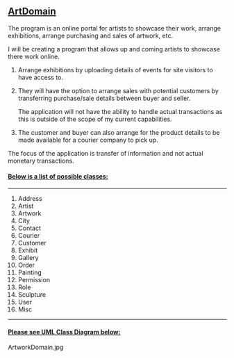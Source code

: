 ## <u>**ArtDomain**</u>

The program is an online portal for artists to showcase their work, arrange exhibitions, arrange purchasing and sales of artwork, etc.



I will be creating a program that allows up and coming artists to showcase there work online. 

1. Arrange exhibitions by uploading details of events for site visitors to have access to. 

2. They will have the option to arrange sales with potential customers by transferring purchase/sale details between buyer and seller. 

   The application will not have the ability to handle actual transactions as this is outside of the scope of my current capabilities.

3. The customer and buyer can also arrange for the product details to be made available for a courier company to pick up. 

The focus of the application is transfer of information and not actual monetary transactions.



#### <u>Below is a list of possible classes:</u>

------

1. Address
2. Artist
3. Artwork
4. City
5. Contact
6. Courier
7. Customer
8. Exhibit
9. Gallery
10. Order
11. Painting
12. Permission
13. Role
14. Sculpture
15. User
16. Misc

------

#### <u>Please see UML Class Diagram below:</u>
ArtworkDomain.jpg
